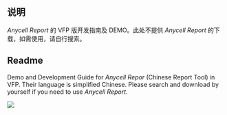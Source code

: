 ## 说明

 *Anycell Report* 的 VFP 版开发指南及 DEMO。此处不提供 *Anycell Report* 的下载，如需使用，请自行搜索。

## Readme

Demo and Development Guide for *Anycell Repor* (Chinese Report Tool) in VFP. Their language is simplified Chinese. Please search and download by yourself if you need to use *Anycell Report*.

![](https://github.com/vfp9/Anycell-Report-For-VFP/blob/master/ACEngine%20For%20VFP/Video/video.gif)  
